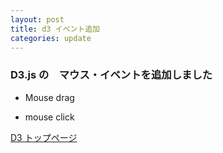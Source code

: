 ```yaml
---
layout: post
title: d3 イベント追加
categories: update
---
```

### D3.js の　マウス・イベントを追加しました

+ Mouse drag

+ mouse click

[D3 トップページ]({{site.url}}/d3/)
